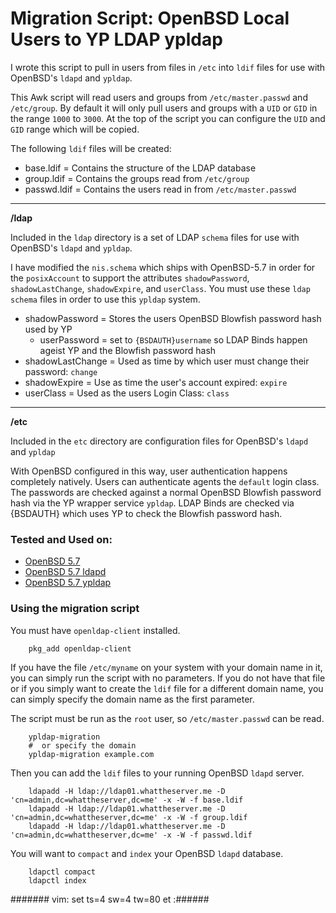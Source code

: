 Migration Script: OpenBSD Local Users to YP LDAP ypldap
=======================================================


I wrote this script to pull in users from files in `/etc` into `ldif` files
 for use with OpenBSD's `ldapd` and `ypldap`.


This Awk script will read users and groups from
 `/etc/master.passwd` and `/etc/group`. By default it will only pull
 users and groups with a `UID` or `GID` in the range `1000` to `3000`.
 At the top of the script you can configure the `UID` and `GID` range which will be copied.


The following `ldif` files will be created:


* base.ldif = Contains the structure of the LDAP database
* group.ldif = Contains the groups read from `/etc/group`
* passwd.ldif = Contains the users read in from `/etc/master.passwd`


---


**/ldap**


Included in the `ldap` directory is a set of LDAP `schema` files for use with
 OpenBSD's `ldapd` and `ypldap`.


 I have modified the `nis.schema` which ships with OpenBSD-5.7 in order
 for the `posixAccount` to support the attributes
 `shadowPassword`, `shadowLastChange`, `shadowExpire`, and `userClass`.
 You must use these `ldap schema` files in order to use this `ypldap` system.


* shadowPassword = Stores the users OpenBSD Blowfish password hash used by YP
    - userPassword = set to `{BSDAUTH}username` so LDAP Binds happen ageist YP and the Blowfish password hash
* shadowLastChange = Used as time by which user must change their password: `change`
* shadowExpire = Use as time the user's account expired: `expire`
* userClass = Used as the users Login Class: `class`


---


**/etc**


Included in the `etc` directory are configuration files for OpenBSD's `ldapd` and `ypldap`


With OpenBSD configured in this way, user authentication happens completely natively.
 Users can authenticate agents the `default` login class. The passwords are
 checked against a normal OpenBSD Blowfish password hash via the YP wrapper service `ypldap`.
 LDAP Binds are checked via {BSDAUTH} which uses YP to check the Blowfish password hash.



### Tested and Used on:


- [OpenBSD 5.7](http://www.openbsd.org/ "OpenBSD 5.7")
- [OpenBSD 5.7 ldapd](http://www.openbsd.org/cgi-bin/man.cgi/OpenBSD-current/man8/ldapd.8?query=ldapd "OpenBSD 5.7 ldapd")
- [OpenBSD 5.7 ypldap](http://www.openbsd.org/cgi-bin/man.cgi/OpenBSD-current/man8/ypldap.8?query=ypldap "OpenBSD 5.7 ypldap")


### Using the migration script


You must have `openldap-client` installed.


        pkg_add openldap-client


If you have the file `/etc/myname` on your system with your domain name in it,
 you can simply run the script with no parameters. If you do not have that file
 or if you simply want to create the `ldif` file for a different domain name,
 you can simply specify the domain name as the first parameter.


The script must be run as the `root` user, so `/etc/master.passwd` can be read.


        ypldap-migration
        #  or specify the domain
        ypldap-migration example.com


Then you can add the `ldif` files to your running OpenBSD `ldapd` server.


        ldapadd -H ldap://ldap01.whattheserver.me -D 'cn=admin,dc=whattheserver,dc=me' -x -W -f base.ldif
        ldapadd -H ldap://ldap01.whattheserver.me -D 'cn=admin,dc=whattheserver,dc=me' -x -W -f group.ldif
        ldapadd -H ldap://ldap01.whattheserver.me -D 'cn=admin,dc=whattheserver,dc=me' -x -W -f passwd.ldif


You will want to `compact` and `index` your OpenBSD `ldapd` database.


        ldapctl compact
        ldapctl index


####### vim: set ts=4 sw=4 tw=80 et :######
